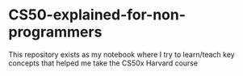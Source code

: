 # CS50-explained-for-non-programmers
This repository exists as my notebook where I try to learn/teach key concepts that helped me take the CS50x Harvard course
